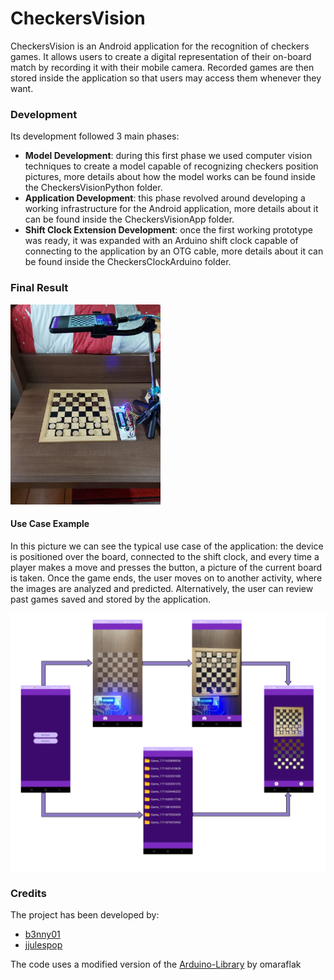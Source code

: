 # CheckersVision

CheckersVision is an Android application for the recognition of checkers games.
It allows users to create a digital representation of their on-board match by recording it with their mobile camera.
Recorded games are then stored inside the application so that users may access them whenever they want.

### Development

Its development followed 3 main phases:

* **Model Development**: during this first phase we used computer vision techniques to create a model capable of recognizing checkers position pictures, more details about how the model works can be found inside the CheckersVisionPython folder.
* **Application Development**:  this phase revolved around developing a working infrastructure for the Android application,  more details about it can be found inside the CheckersVisionApp folder.
* **Shift Clock Extension Development**: once the first working prototype was ready, it was expanded with an Arduino shift clock capable of connecting to the application by an OTG cable, more details about it can be found inside the CheckersClockArduino folder.

### Final Result


<img src="_readmeImgs_/external_view.jpeg" width="240px" height="auto">

<h4>Use Case Example</h4>
  <p>In this picture we can see the typical use case of the application: the device is positioned over the board, connected to the shift clock, and every time a player makes a move and presses the button, a picture of the current board is taken. Once the game ends, the user moves on to another activity, where the images are analyzed and predicted.
  Alternatively, the user can review past games saved and stored by the application. </p>
<img src="_readmeImgs_/activities.png">

### Credits

The project has been developed by:

* [b3nny01](https://github.com/b3nny01/)
* [jjulespop](https://github.com/jjulespop/)

The code uses a modified version of the [Arduino-Library](https://github.com/omaraflak/Arduino-Library) by omaraflak
